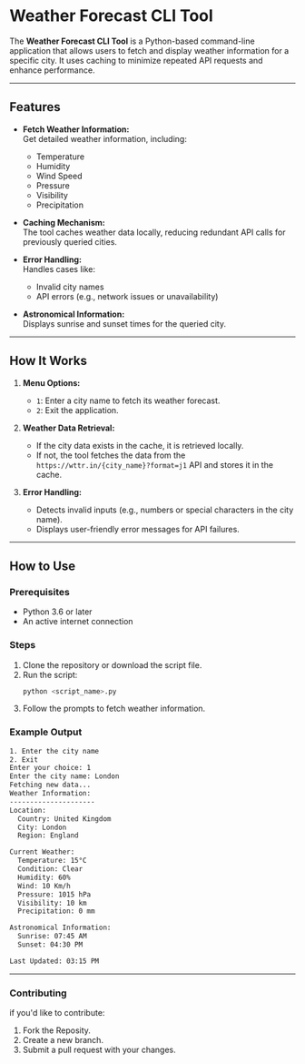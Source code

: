 # Weather Forecast CLI Tool

The **Weather Forecast CLI Tool** is a Python-based command-line application that allows users to fetch and display weather information for a specific city. It uses caching to minimize repeated API requests and enhance performance.

---

## Features

- **Fetch Weather Information:**  
  Get detailed weather information, including:
  - Temperature
  - Humidity
  - Wind Speed
  - Pressure
  - Visibility
  - Precipitation

- **Caching Mechanism:**  
  The tool caches weather data locally, reducing redundant API calls for previously queried cities.

- **Error Handling:**  
  Handles cases like:
  - Invalid city names
  - API errors (e.g., network issues or unavailability)

- **Astronomical Information:**  
  Displays sunrise and sunset times for the queried city.

---

## How It Works

1. **Menu Options:**  
   - `1`: Enter a city name to fetch its weather forecast.
   - `2`: Exit the application.

2. **Weather Data Retrieval:**  
   - If the city data exists in the cache, it is retrieved locally.
   - If not, the tool fetches the data from the `https://wttr.in/{city_name}?format=j1` API and stores it in the cache.

3. **Error Handling:**  
   - Detects invalid inputs (e.g., numbers or special characters in the city name).
   - Displays user-friendly error messages for API failures.

---

## How to Use

### Prerequisites

- Python 3.6 or later
- An active internet connection

### Steps

1. Clone the repository or download the script file.
2. Run the script:
   ```bash
   python <script_name>.py
3. Follow the prompts to fetch weather information.

### Example Output
```sh 
1. Enter the city name
2. Exit
Enter your choice: 1
Enter the city name: London
Fetching new data...
Weather Information:
---------------------
Location:
  Country: United Kingdom
  City: London
  Region: England

Current Weather:
  Temperature: 15°C
  Condition: Clear
  Humidity: 60%
  Wind: 10 Km/h
  Pressure: 1015 hPa
  Visibility: 10 km
  Precipitation: 0 mm

Astronomical Information:
  Sunrise: 07:45 AM
  Sunset: 04:30 PM

Last Updated: 03:15 PM
```
---
### Contributing
if you'd like to contribute:
1. Fork the Reposity.
2. Create a new branch.
3. Submit a pull request with your changes.